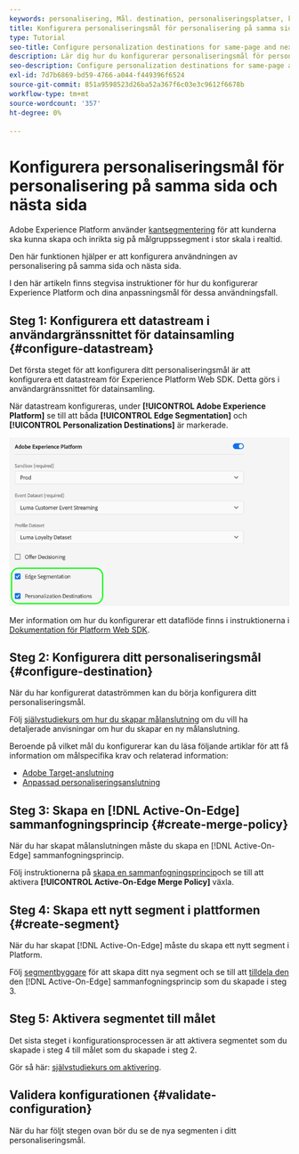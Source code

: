 ```yaml
---
keywords: personalisering, Mål. destination, personaliseringsplatser, konfigurera destinationer för personalisering, samma sida, nästa sida;
title: Konfigurera personaliseringsmål för personalisering på samma sida och nästa sida
type: Tutorial
seo-title: Configure personalization destinations for same-page and next-page personalization.
description: Lär dig hur du konfigurerar personaliseringsmål för personalisering på samma sida och nästa sida.
seo-description: Configure personalization destinations for same-page and next-page personalization.
exl-id: 7d7b6869-bd59-4766-a044-f449396f6524
source-git-commit: 851a9598523d26ba52a367f6c03e3c9612f6678b
workflow-type: tm+mt
source-wordcount: '357'
ht-degree: 0%

---
```


# Konfigurera personaliseringsmål för personalisering på samma sida och nästa sida

Adobe Experience Platform använder [kantsegmentering](../../segmentation/ui/edge-segmentation.md) för att kunderna ska kunna skapa och inrikta sig på målgruppssegment i stor skala i realtid.

Den här funktionen hjälper er att konfigurera användningen av personalisering på samma sida och nästa sida.

I den här artikeln finns stegvisa instruktioner för hur du konfigurerar Experience Platform och dina anpassningsmål för dessa användningsfall.

## Steg 1: Konfigurera ett datastream i användargränssnittet för datainsamling {#configure-datastream}

Det första steget för att konfigurera ditt personaliseringsmål är att konfigurera ett datastream för Experience Platform Web SDK. Detta görs i användargränssnittet för datainsamling.

När datastream konfigureras, under **[!UICONTROL Adobe Experience Platform]** se till att båda **[!UICONTROL Edge Segmentation]** och **[!UICONTROL Personalization Destinations]** är markerade.

![Datastream-konfiguration](../assets/ui/configure-personalization-destinations/datastream-config.png)

Mer information om hur du konfigurerar ett dataflöde finns i instruktionerna i [Dokumentation för Platform Web SDK](../../edge/fundamentals/datastreams.md).

## Steg 2: Konfigurera ditt personaliseringsmål {#configure-destination}

När du har konfigurerat dataströmmen kan du börja konfigurera ditt personaliseringsmål.

Följ [självstudiekurs om hur du skapar målanslutning](../ui/connect-destination.md) om du vill ha detaljerade anvisningar om hur du skapar en ny målanslutning.

Beroende på vilket mål du konfigurerar kan du läsa följande artiklar för att få information om målspecifika krav och relaterad information:

* [Adobe Target-anslutning](../catalog/personalization/adobe-target-connection.md)
* [Anpassad personaliseringsanslutning](../catalog/personalization/custom-personalization.md)

## Steg 3: Skapa en [!DNL Active-On-Edge] sammanfogningsprincip {#create-merge-policy}

När du har skapat målanslutningen måste du skapa en [!DNL Active-On-Edge] sammanfogningsprincip.

Följ instruktionerna på [skapa en sammanfogningsprincip](../../profile/merge-policies/ui-guide.md#create-a-merge-policy)och se till att aktivera **[!UICONTROL Active-On-Edge Merge Policy]** växla.

## Steg 4: Skapa ett nytt segment i plattformen {#create-segment}

När du har skapat [!DNL Active-On-Edge] måste du skapa ett nytt segment i Platform.

Följ [segmentbyggare](../../segmentation/ui/segment-builder.md) för att skapa ditt nya segment och se till att [tilldela den](../../segmentation/ui/segment-builder.md#merge-policies) den [!DNL Active-On-Edge] sammanfogningsprincip som du skapade i steg 3.

## Steg 5: Aktivera segmentet till målet

Det sista steget i konfigurationsprocessen är att aktivera segmentet som du skapade i steg 4 till målet som du skapade i steg 2.

Gör så här: [självstudiekurs om aktivering](../ui/activate-profile-request-destinations.md).

## Validera konfigurationen {#validate-configuration}

När du har följt stegen ovan bör du se de nya segmenten i ditt personaliseringsmål.
